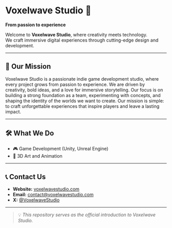 # Voxelwave Studio 🌊

**From passion to experience**

Welcome to **Voxelwave Studio**, where creativity meets technology.  
We craft immersive digital experiences through cutting-edge design and development.

---

## 🚀 Our Mission
Voxelwave Studio is a passionate indie game development studio, where every project grows from passion to experience. We are driven by creativity, bold ideas, and a love for immersive storytelling. Our focus is on building a strong foundation as a team, experimenting with concepts, and shaping the identity of the worlds we want to create. Our mission is simple: to craft unforgettable experiences that inspire players and leave a lasting impact.

---

## 🛠 What We Do
- 🎮 Game Development (Unity, Unreal Engine)
- 🎨 3D Art and Animation


---

## 📞 Contact Us
- **Website:** [voxelwavestudio.com](https://voxelwavestudio.com)
- **Email:** contact@voxelwavestudio.com
- **X:** [@VoxelwaveStudio](https://x.com/voxelwavestudio)

---

> 💡 *This repository serves as the official introduction to Voxelwave Studio.*
